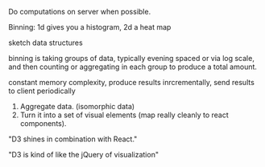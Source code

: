 Do computations on server when possible.

Binning: 1d gives you a histogram, 2d a heat map

sketch data structures

binning is taking groups of data, typically evening spaced or via log scale, and then counting or aggregating in each group to produce a total amount.

constant memory complexity, produce results inrcrementally, send results to client periodically

1. Aggregate data. (isomorphic data)
2. Turn it into a set of visual elements (map really cleanly to react components).

"D3 shines in combination with React."

"D3 is kind of like the jQuery of visualization"